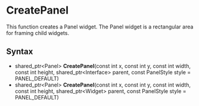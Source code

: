 # CreatePanel #
This function creates a Panel widget. The Panel widget is a rectangular area for framing child widgets.

## Syntax ##
- shared_ptr<Panel\> **CreatePanel**(const int x, const int y, const int width, const int height, shared_ptr<Interface\> parent, const PanelStyle style = PANEL_DEFAULT)
- shared_ptr<Panel\> **CreatePanel**(const int x, const int y, const int width, const int height, shared_ptr<Widget\> parent, const PanelStyle style = PANEL_DEFAULT)
